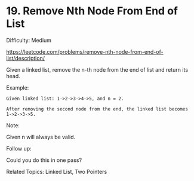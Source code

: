 # 19. Remove Nth Node From End of List

Difficulty: Medium

https://leetcode.com/problems/remove-nth-node-from-end-of-list/description/

Given a linked list, remove the n-th node from the end of list and return its head.

Example:
```
Given linked list: 1->2->3->4->5, and n = 2.

After removing the second node from the end, the linked list becomes 1->2->3->5.
```
Note:

Given n will always be valid.

Follow up:

Could you do this in one pass?

Related Topics: Linked List, Two Pointers
